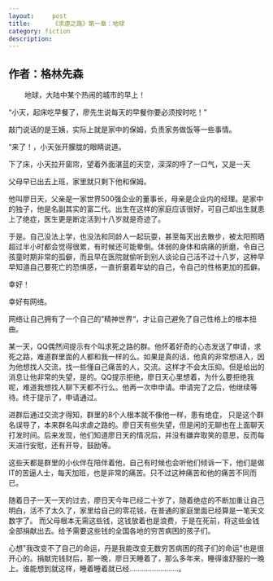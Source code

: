```yaml
---
layout:     post
title:      《求虐之路》第一章：地球
category: fiction
description:
---
```


## 作者：格林先森

&nbsp;&nbsp;&nbsp;&nbsp;&nbsp;&nbsp;&nbsp;&nbsp;地球，大陆中某个热闹的城市的早上！

“小天，起床吃早餐了，廖先生说每天的早餐你要必须按时吃！”

敲门说话的是王姨，实际上就是家中的保姆，负责家务做饭等一些事情。

“来了！，小天张开朦胧的眼睛说道。

下了床，小天拉开窗帘，望着外面湛蓝的天空，深深的呼了一口气，又是一天

父母早已出去上班，家里就只剩下他和保姆。

他叫廖日天，父亲是一家世界500强企业的董事长，母亲是企业内的经理。是家中的独子，他是名副其实的富二代。出生在这样的家庭应该很好，可自己却出生就患上了绝症，医生更是断定活到十八岁就是奇迹了。

于是。自己没法上学，也没法和同龄人一起玩耍，甚至每天出去散步，被太阳照晒超过半小时都会觉得很累，有时候还可能晕倒。体弱的身体和病痛的折磨，令自己孩童时期非常的孤僻，而且早在医院就偷听到别人谈论自己活不过十八岁，这种早早知道自己要死亡的恐惧感，一直折磨着年幼的自己，令自己的性格更加的孤僻。

幸好！

幸好有网络。

网络让自己拥有了一个自己的”精神世界“，才让自己避免了自己性格上的根本扭曲。

某一天，QQ偶然间提示有个叫求死之路的群。他怀着好奇的心态发送了申请，求死之路，难道群里面的人都和我一样的么。如果是真的话，他真的非常想进入，因为他想找人交流，找一些懂自己痛苦的人，交流。这样才不会太压抑。但是给出的消息让他非常的失望，是的。QQ提示拒绝，廖日天心里想着，为什么要拒绝我呢，难道我想找人聊下天都不行么。他再一次申申请。申请完了之后，他继续等待。终于提示了，申请通过。

进群后通过交流才得知，群里的8个人根本就不像他一样，患有绝症， 只是这个群名误导了，本来群名叫求虐之路的。廖日天有些失望，但是闲的无聊也在上面聊天打发时间。后来发现，他们知道廖日天的情况后，并没有嫌弃取笑的意思，反而每天进行安慰，还有开导，鼓励等。

这些天都是群里的小伙伴在陪伴着他，自己有时候也会听他们倾诉一下，他们是做IT的苦逼人士，每天加班，也是非常的痛苦。只不过这种痛苦和他的痛苦不同而已。

随着日子一天一天的过去，廖日天今年已经二十岁了，随着绝症的不断加重让自己明白，活不了太久了，家里给自己的零花钱，在普通的家庭里面已经算是一笔天文数字了。 而父母根本无需这些钱，这钱放着也是浪费，于是在死前，将这些金钱全部捐献出去。给予需要这些钱的全国各地的穷苦病困的孩子们。

心想"我改变不了自己的命运，丹是我能改变无数穷苦病困的孩子们的命运"也是很开心的。捐献完钱财后，那一晚，廖日天睡着了，那么多年来，睡得谁舒服的一晚上。谁能想到就这样，睡着睡着就已经……………………。